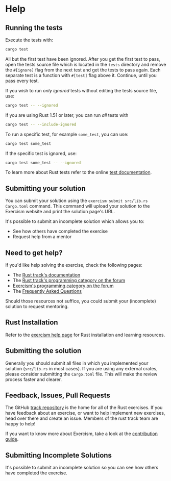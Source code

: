 # Help

## Running the tests

Execute the tests with:

```bash
cargo test
```

All but the first test have been ignored. After you get the first test to pass, open the tests
source file which is located in the `tests` directory and remove the `#[ignore]` flag from the next
test and get the tests to pass again. Each separate test is a function with `#[test]` flag above it.
Continue, until you pass every test.

If you wish to run _only ignored_ tests without editing the tests source file, use:

```bash
cargo test -- --ignored
```

If you are using Rust 1.51 or later, you can run _all_ tests with

```bash
cargo test -- --include-ignored
```

To run a specific test, for example `some_test`, you can use:

```bash
cargo test some_test
```

If the specific test is ignored, use:

```bash
cargo test some_test -- --ignored
```

To learn more about Rust tests refer to the online [test documentation][rust-tests].

[rust-tests]: https://doc.rust-lang.org/book/ch11-02-running-tests.html

## Submitting your solution

You can submit your solution using the `exercism submit src/lib.rs Cargo.toml` command. This command
will upload your solution to the Exercism website and print the solution page's URL.

It's possible to submit an incomplete solution which allows you to:

- See how others have completed the exercise
- Request help from a mentor

## Need to get help?

If you'd like help solving the exercise, check the following pages:

- The [Rust track's documentation](https://exercism.org/docs/tracks/rust)
- The
  [Rust track's programming category on the forum](https://forum.exercism.org/c/programming/rust)
- [Exercism's programming category on the forum](https://forum.exercism.org/c/programming/5)
- The [Frequently Asked Questions](https://exercism.org/docs/using/faqs)

Should those resources not suffice, you could submit your (incomplete) solution to request
mentoring.

## Rust Installation

Refer to the [exercism help page][help-page] for Rust installation and learning resources.

## Submitting the solution

Generally you should submit all files in which you implemented your solution (`src/lib.rs` in most
cases). If you are using any external crates, please consider submitting the `Cargo.toml` file. This
will make the review process faster and clearer.

## Feedback, Issues, Pull Requests

The GitHub [track repository][github] is the home for all of the Rust exercises. If you have
feedback about an exercise, or want to help implement new exercises, head over there and create an
issue. Members of the rust track team are happy to help!

If you want to know more about Exercism, take a look at the [contribution guide].

## Submitting Incomplete Solutions

It's possible to submit an incomplete solution so you can see how others have completed the
exercise.

[help-page]: https://exercism.org/tracks/rust/learning
[github]: https://github.com/exercism/rust
[contribution guide]: https://exercism.org/docs/community/contributors

